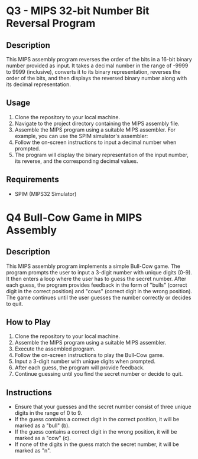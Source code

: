 
# Q3 - MIPS 32-bit Number Bit Reversal Program

## Description
This MIPS assembly program reverses the order of the bits in a 16-bit binary number provided as input. It takes a decimal number in the range of -9999 to 9999 (inclusive), converts it to its binary representation, reverses the order of the bits, and then displays the reversed binary number along with its decimal representation.

## Usage
1. Clone the repository to your local machine.
2. Navigate to the project directory containing the MIPS assembly file.
3. Assemble the MIPS program using a suitable MIPS assembler. For example, you can use the SPIM simulator's assembler:
4. Follow the on-screen instructions to input a decimal number when prompted.
5. The program will display the binary representation of the input number, its reverse, and the corresponding decimal values.

## Requirements
- SPIM (MIPS32 Simulator)

# Q4 Bull-Cow Game in MIPS Assembly

## Description
This MIPS assembly program implements a simple Bull-Cow game. The program prompts the user to input a 3-digit number with unique digits (0-9). It then enters a loop where the user has to guess the secret number. After each guess, the program provides feedback in the form of "bulls" (correct digit in the correct position) and "cows" (correct digit in the wrong position). The game continues until the user guesses the number correctly or decides to quit.

## How to Play
1. Clone the repository to your local machine.
2. Assemble the MIPS program using a suitable MIPS assembler.
3. Execute the assembled program.
4. Follow the on-screen instructions to play the Bull-Cow game.
5. Input a 3-digit number with unique digits when prompted.
6. After each guess, the program will provide feedback.
7. Continue guessing until you find the secret number or decide to quit.

## Instructions
- Ensure that your guesses and the secret number consist of three unique digits in the range of 0 to 9.
- If the guess contains a correct digit in the correct position, it will be marked as a "bull" (b).
- If the guess contains a correct digit in the wrong position, it will be marked as a "cow" (c).
- If none of the digits in the guess match the secret number, it will be marked as "n".


